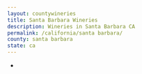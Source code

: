 ```yaml
---
layout: countywineries
title: Santa Barbara Wineries
description: Wineries in Santa Barbara CA
permalink: /california/santa barbara/
county: santa barbara
state: ca
---
```

-
